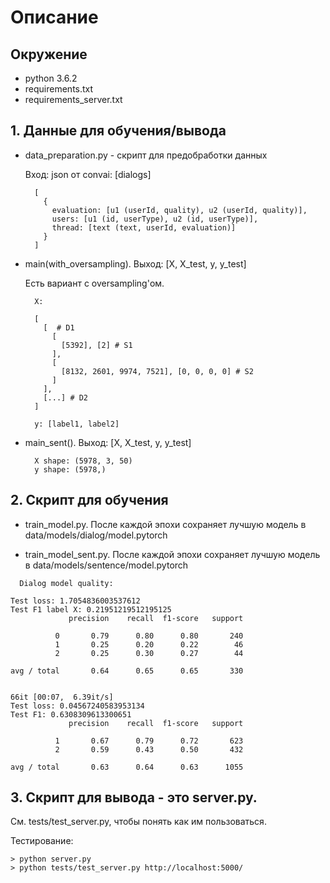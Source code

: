 # Описание

## Окружение

- python 3.6.2
- requirements.txt
- requirements_server.txt

## 1. Данные для обучения/вывода

- data_preparation.py - скрипт для предобработки данных

  Вход: json от convai: [dialogs]

  ```
    [
      {
        evaluation: [u1 (userId, quality), u2 (userId, quality)],
        users: [u1 (id, userType), u2 (id, userType)],
        thread: [text (text, userId, evaluation)]
      }
    ]
  ```

- main(with_oversampling). Выход: [X, X_test, y, y_test]

  Есть вариант с oversampling'ом.

  ```
    X:

    [
      [  # D1
        [
          [5392], [2] # S1
        ],
        [
          [8132, 2601, 9974, 7521], [0, 0, 0, 0] # S2
        ]
      ],
      [...] # D2
    ]

    y: [label1, label2]
  ```

- main_sent(). Выход: [X, X_test, y, y_test]

  ```
    X shape: (5978, 3, 50)
    y shape: (5978,)
  ```


## 2. Скрипт для обучения

  - train_model.py. После каждой эпохи сохраняет лучшую модель в data/models/dialog/model.pytorch

  - train_model_sent.py. После каждой эпохи сохраняет лучшую модель в data/models/sentence/model.pytorch

```
  Dialog model quality:

Test loss: 1.7054836003537612
Test F1 label X: 0.21951219512195125
             precision    recall  f1-score   support

          0       0.79      0.80      0.80       240
          1       0.25      0.20      0.22        46
          2       0.25      0.30      0.27        44

avg / total       0.64      0.65      0.65       330


66it [00:07,  6.39it/s]
Test loss: 0.04567240583953134
Test F1: 0.6308309613300651
             precision    recall  f1-score   support

          1       0.67      0.79      0.72       623
          2       0.59      0.43      0.50       432

avg / total       0.63      0.64      0.63      1055

```


## 3. Скрипт для вывода - это server.py.

См. tests/test_server.py, чтобы понять как им пользоваться.

Тестирование:

```
> python server.py
> python tests/test_server.py http://localhost:5000/
```

